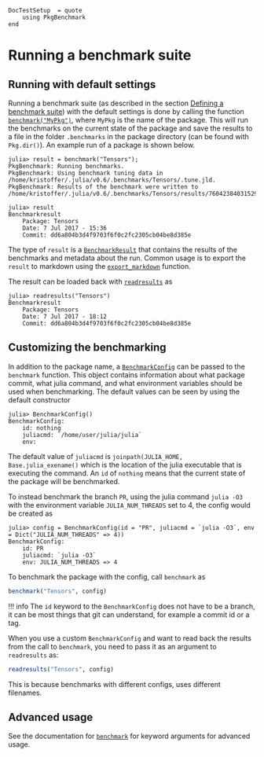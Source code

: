 ```@meta
DocTestSetup  = quote
    using PkgBenchmark
end
```

# Running a benchmark suite

## Running with default settings

Running a benchmark suite (as described in the section [Defining a benchmark suite](@ref)) with the default settings is done by calling the function
[`benchmark("MyPkg")`](@ref), where `MyPkg` is the name of the package. This will run the benchmarks on the current state of the package
and save the results to a file in the folder `.benchmarks` in the package directory (can be found with `Pkg.dir()`). An example run of a package
is shown below.

```julia-repl
julia> result = benchmark("Tensors");
PkgBenchmark: Running benchmarks.
PkgBenchmark: Using benchmark tuning data in /home/kristoffer/.julia/v0.6/.benchmarks/Tensors/.tune.jld.
PkgBenchmark: Results of the benchmark were written to /home/kristoffer/.julia/v0.6/.benchmarks/Tensors/results/7604238403152958167.jld.

julia> result
Benchmarkresult
    Package: Tensors
    Date: 7 Jul 2017 - 15:36
    Commit: dd6a804b3d4f9703f6f0c2fc2305cb04be8d385e
```

The type of `result` is a [`BenchmarkResult`](@ref) that contains the results of the benchmarks and metadata about the run.
Common usage is to export the `result` to markdown using the [`export_markdown`](@ref) function.

The result can be loaded back with [`readresults`](@ref) as

```julia-repl
julia> readresults("Tensors")
Benchmarkresult
    Package: Tensors
    Date: 7 Jul 2017 - 18:12
    Commit: dd6a804b3d4f9703f6f0c2fc2305cb04be8d385e

```

## Customizing the benchmarking

In addition to the package name, a [`BenchmarkConfig`](@ref) can be passed to the `benchmark` function.
This object contains information about what package commit, what julia command, and what environment variables should
be used when benchmarking. The default values can be seen by using the default constructor

```jldoctest
julia> BenchmarkConfig()
BenchmarkConfig:
    id: nothing
    juliacmd: `/home/user/julia/julia`
    env:
```

The default value of `juliacmd` is `joinpath(JULIA_HOME, Base.julia_exename()` which is the location of the julia executable that is executing the command.
An `id` of `nothing` means that the current state of the package will be benchmarked.

To instead benchmark the branch `PR`, using the julia command `julia -O3`
with the environment variable `JULIA_NUM_THREADS` set to 4, the config would be created as

```jldoctest
julia> config = BenchmarkConfig(id = "PR", juliacmd = `julia -O3`, env = Dict("JULIA_NUM_THREADS" => 4))
BenchmarkConfig:
    id: PR
    juliacmd: `julia -O3`
    env: JULIA_NUM_THREADS => 4
```

To benchmark the package with the config, call `benchmark` as

```julia
benchmark("Tensors", config)
```

!!! info
    The `id` keyword to the `BenchmarkConfig` does not have to be a branch, it can be most things that git can understand, for example a commit id
    or a tag.

When you use a custom `BenchmarkConfig` and want to read back the results from the call to `benchmark`,
you need to pass it as an argument to `readresults` as:

```julia
readresults("Tensors", config)
```

This is because benchmarks with different configs, uses different filenames.

## Advanced usage

See the documentation for [`benchmark`](@ref) for keyword arguments for advanced usage.
